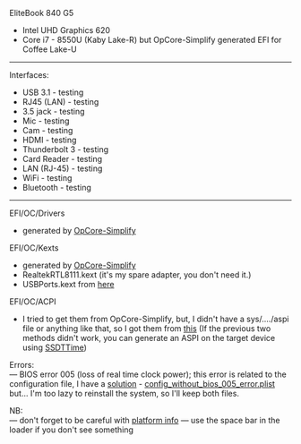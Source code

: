 EliteBook 840 G5
- Intel UHD Graphics 620
- Core i7 - 8550U (Kaby Lake-R) but OpCore-Simplify generated EFI for Coffee Lake-U 
---
Interfaces:
- USB 3.1 - testing
- RJ45 (LAN) - testing
- 3.5 jack - testing
- Mic - testing
- Cam - testing
- HDMI - testing
- Thunderbolt 3 - testing
- Card Reader - testing
- LAN (RJ-45) - testing
- WiFi - testing
- Bluetooth - testing
---
EFI/OC/Drivers
- generated by [OpCore-Simplify](https://github.com/lzhoang2801/OpCore-Simplify)

EFI/OC/Kexts<br>
- generated by [OpCore-Simplify](https://github.com/lzhoang2801/OpCore-Simplify)
- RealtekRTL8111.kext (it's my spare adapter, you don't need it.)
- USBPorts.kext from [here](https://github.com/MetalStrikerXLR/Hackintosh-HP-Elitebook-840-G5-Sonoma.git)

EFI/OC/ACPI<br>
- I tried to get them from OpCore-Simplify, but, I didn't have a sys/..../aspi file or anything like that, so I got them from [this](https://github.com/kecinzer/hpelitebook850g5-opencore) (If the previous two methods didn't work, you can generate an ASPI on the target device using [SSDTTime](https://github.com/corpnewt/SSDTTime))

Errors:<br>
— BIOS error 005 (loss of real time clock power); this error is related to the configuration file, I have a [solution](https://github.com/AI-paca/HP-EliteBook-840-G5-Sequoia/commit/ad67879db6f610d0a522bfd27727b328cd686e63) - [config_without_bios_005_error.plist](https://github.com/AI-paca/HP-EliteBook-840-G5-Sequoia/blob/main/EFI/OC/config_without_bios_005_error.plist) but... I'm too lazy to reinstall the system, so I'll keep both files.

NB:<br>
— don't forget to be careful with [platform info](https://dortania.github.io/OpenCore-Install-Guide/config-laptop.plist/kaby-lake.html#platforminfo)
— use the space bar in the loader if you don't see something
